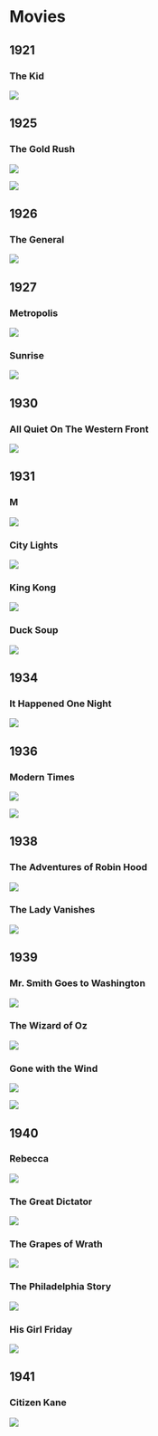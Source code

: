 # Movies

## 1921 ##

### The Kid 
![](https://images-na.ssl-images-amazon.com/images/M/MV5BMTQwMzE5MDI4N15BMl5BanBnXkFtZTcwNTU2NzIwNw@@._V1_SY1000_CR0,0,739,1000_AL_.jpg)

## 1925 ##

### The Gold Rush ###

![](https://images-na.ssl-images-amazon.com/images/M/MV5BNjFmOTNjNDYtMWVjYy00NjFkLWJhMjYtZTI1MTE0MjQ0NDE0L2ltYWdlXkEyXkFqcGdeQXVyNzc5NjM0NA@@._V1_.jpg)

![](https://i2.wp.com/mookseandgripes.com/reviews/wp-content/uploads/2015/08/The-Gold-Rush-1.jpg)



## 1926 ##
### The General ###

![](https://images-na.ssl-images-amazon.com/images/M/MV5BMjEyMTQwOTEzMV5BMl5BanBnXkFtZTcwMDM0MDMzNA@@._V1_SY1000_CR0,0,1306,1000_AL_.jpg)



## 1927 ##

### Metropolis ###

![](http://monovisions.com/wp-content/uploads/2015/04/movies-metropolis-1927-21.jpg)



### Sunrise ###

![](https://i.ytimg.com/vi/FuxoOUw43o4/hqdefault.jpg)



## 1930 ##

### All Quiet On The Western Front ###



![](https://images-na.ssl-images-amazon.com/images/M/MV5BMTkyNTI3MzM3NF5BMl5BanBnXkFtZTcwOTQ4MTMwNw@@._V1_.jpg)



## 1931 ##

### M ###

![](https://images-na.ssl-images-amazon.com/images/M/MV5BMTA4MjU0OTU4NDVeQTJeQWpwZ15BbWU4MDI0MzcxMDMx._V1_.jpg)





### City Lights ###

![](https://images-na.ssl-images-amazon.com/images/M/MV5BZWFlNWMyNGItODFkNC00MjMzLTg2MmQtYzE4MmQ1OTZmNDFhXkEyXkFqcGdeQXVyNjQ2NDA2ODM@._V1_SY1000_CR0,0,1267,1000_AL_.jpg)



### King Kong ###

![](https://images-na.ssl-images-amazon.com/images/M/MV5BMTk5NDQwNjU5Nl5BMl5BanBnXkFtZTcwNzQ4OTUwNA@@._V1_SY1000_CR0,0,1317,1000_AL_.jpg)



### Duck Soup ###

![](https://images-na.ssl-images-amazon.com/images/M/MV5BMjIzNTE2MTQ2N15BMl5BanBnXkFtZTgwNTA4NTIwMjE@._V1_SX1261_CR0,0,1261,999_AL_.jpg)



## 1934 ##

### It Happened One Night ###

![](https://images-na.ssl-images-amazon.com/images/M/MV5BMjIyMTg0NTkwN15BMl5BanBnXkFtZTgwMTUwNTQ3MTE@._V1_SY1000_SX1250_AL_.jpg)



## 1936 ##

### Modern Times ###

![](https://images-na.ssl-images-amazon.com/images/M/MV5BMTU2NDA1NTUzOV5BMl5BanBnXkFtZTcwODc0NDQyNw@@._V1_SY1000_CR0,0,1427,1000_AL_.jpg)

![](https://images-na.ssl-images-amazon.com/images/M/MV5BZjJhN2RjY2MtNzBmYy00YjJjLWEyYTAtOWNhZmZkZTkwOTRjXkEyXkFqcGdeQXVyNTkyNDA4MzM@._V1_.jpg)



## 1938 ##

### The Adventures of Robin Hood ###

![](https://images-na.ssl-images-amazon.com/images/M/MV5BYzViYmY3NTQtNmFmZC00NTg2LTllNWYtMzY5OTc5YzkwNzI4XkEyXkFqcGdeQXVyNTQxMTIxMTk@._V1_.jpg)



### The Lady Vanishes ###

![](https://images-na.ssl-images-amazon.com/images/M/MV5BMTc1MzAzODAzM15BMl5BanBnXkFtZTgwMjg5NTQ3MTE@._V1_SY1000_CR0,0,1364,1000_AL_.jpg)



## 1939 ##

### Mr. Smith Goes to Washington ###

![](https://images-na.ssl-images-amazon.com/images/M/MV5BMjQwMTU5NzA5Ml5BMl5BanBnXkFtZTgwNjk4Nzc5MTE@._V1_SY1000_CR0,0,1371,1000_AL_.jpg)



### The Wizard of Oz ###

![](https://images-na.ssl-images-amazon.com/images/M/MV5BMTU1Mzg2ODcwNV5BMl5BanBnXkFtZTcwMzg4NTkxNA@@._V1_SY1000_CR0,0,1370,1000_AL_.jpg)



### Gone with the Wind ###

![](https://images-na.ssl-images-amazon.com/images/M/MV5BNzhjNjI0YmYtZWY3Yi00MzJjLWJmZDgtMDE4NDNjYWVlMTA3XkEyXkFqcGdeQXVyMjE5MzM3MjA@._V1_.jpg)

![](https://images-na.ssl-images-amazon.com/images/M/MV5BODViOWY1YWUtMTE4OC00Yjk5LThjNTUtNTcxZWIxZTEwYjNmXkEyXkFqcGdeQXVyMzk3NTUwOQ@@._V1_SX756_CR0,0,756,999_AL_.jpg)



## 1940 ##

### Rebecca ###
![](https://images-na.ssl-images-amazon.com/images/M/MV5BYjM0ZTI3OTktN2QxNy00NGY0LThhZjQtZDNkMzMwYWE3ODQ4XkEyXkFqcGdeQXVyMTI3MDk3MzQ@._V1_SY1000_CR0,0,1333,1000_AL_.jpg)

### The Great Dictator ###
![](https://images-na.ssl-images-amazon.com/images/M/MV5BMTU4NzA2MDAxN15BMl5BanBnXkFtZTcwMjk3NzE5Ng@@._V1_SY1000_CR0,0,776,1000_AL_.jpg)



### The Grapes of Wrath ###

![](https://images-na.ssl-images-amazon.com/images/M/MV5BMjMwMjE4NTcwNl5BMl5BanBnXkFtZTgwNjY4NTIwMjE@._V1_SY1000_CR0,0,1291,1000_AL_.jpg)



### The Philadelphia Story ###
![](https://images-na.ssl-images-amazon.com/images/M/MV5BMTYzNTI4NjUwNl5BMl5BanBnXkFtZTcwNjQ5MTUyNw@@._V1_SY1000_CR0,0,1278,1000_AL_.jpg)



### His Girl Friday ###

![](https://images-na.ssl-images-amazon.com/images/M/MV5BMjAyMDE0MDM1N15BMl5BanBnXkFtZTgwMTQ3NjM3OTE@._V1_.jpg)



## 1941 ##

### Citizen Kane ###

![](https://images-na.ssl-images-amazon.com/images/M/MV5BMTYxNzU3MzEwM15BMl5BanBnXkFtZTcwMTEyODQ5Ng@@._V1_SY1000_CR0,0,1276,1000_AL_.jpg)

